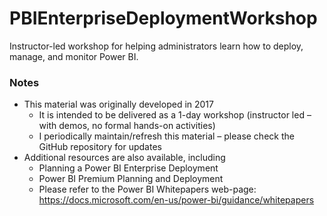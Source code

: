 # PBIEnterpriseDeploymentWorkshop
Instructor-led workshop for helping administrators learn how to deploy, manage, and monitor Power BI.

### Notes
* This material was originally developed in 2017
  * It is intended to be delivered as a 1-day workshop (instructor led – with demos, no formal hands-on activities)
  * I periodically maintain/refresh this material – please check the GitHub repository for updates
* Additional resources are also available, including
  * Planning a Power BI Enterprise Deployment
  * Power BI Premium Planning and Deployment
  * Please refer to the Power BI Whitepapers web-page: https://docs.microsoft.com/en-us/power-bi/guidance/whitepapers


